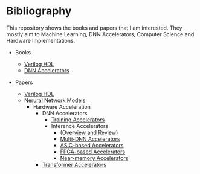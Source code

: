 # Bibliography
This repository shows the books and papers that I am interested.
They mostly aim to Machine Learning, DNN Accelerators, Computer Science and Hardware Implementations.


* Books
    * [Verilog HDL](https://github.com/nietzhuang/Bibliography/blob/main/Books/Verilog%20HDL.md)
    * [DNN Accelerators](https://github.com/nietzhuang/Bibliography/blob/main/Books/DNN%20Accelerators.md)

* Papers
   * [Verilog HDL](https://github.com/nietzhuang/Bibliography/blob/main/Papers/Verilog%20HDL.md)
   * [Nerural Network Models](https://github.com/nietzhuang/Bibliography/blob/main/Papers/Neural%20Network%20Models/Neural_network_models.md)
       * Hardware Acceleration           
          * DNN Accelerators
             * [Training Accelerators](https://github.com/nietzhuang/Bibliography/blob/main/Papers/Hardware%20Acceleration/DNN%20Accelerators/Training_accelerators.md)
             * Inference Accelerators
                 * ([Overview and Review](https://github.com/nietzhuang/Bibliography/blob/main/Papers/Deep%20Neural%20Networks/Machine%20Learning%20Hardware%20Design/Overview%20and%20review.md))
                 * [Multi-DNN Accelerators](https://github.com/nietzhuang/Bibliography/blob/main/Papers/Hardware%20Acceleration/DNN%20Accelerators/Multi-DNN%20Accelerators.md)
                 * [ASIC-based Accelerators](https://github.com/nietzhuang/Bibliography/blob/main/Papers/Hardware%20Acceleration/DNN%20Accelerators/ASIC-based_accelerators.md)              
                 * [FPGA-based Accelerators](https://github.com/nietzhuang/Bibliography/blob/main/Papers/Hardware%20Acceleration/DNN%20Accelerators/FPGA-based_acceleators.md)
                 * [Near-memory Accelerators](https://github.com/nietzhuang/Bibliography/blob/main/Papers/Hardware%20Acceleration/DNN%20Accelerators/Near-memory_accelerators.md)
          * [Transformer Accelerators](https://github.com/nietzhuang/Bibliography/blob/main/Papers/Hardware%20Acceleration/Transformer%20Accelerators/Transformer_accelerators.md)

